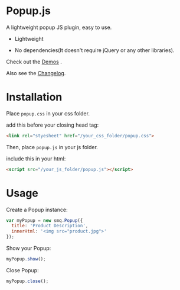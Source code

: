# Popup.js

A lightweight popup JS plugin, easy to use.

* Lightweight

* No dependencies(It doesn't require jQuery or any other libraries).

Check out the [Demos](https://github.com/LisaSound/Popup/tree/master/examples) .

Also see the [Changelog](https://github.com/LisaSound/Popup/blob/master/CHANGELOG.md).


# Installation
Place `popup.css` in your css folder.

add this before your closing head tag:

```html
<link rel="styesheet" href="/your_css_folder/popup.css">
```

Then, place `popup.js` in your js folder.

include this in your html:

```html
<script src="/your_js_folder/popup.js"></script>
```

# Usage

Create a Popup instance:

```javascript
var myPopup = new smq.Popup({
  title: 'Product Description',
  innerHtml: '<img src="product.jpg">'
});
```

Show your Popup:

```javascript
myPopup.show();
```

Close Popup:

```javascript
myPopup.close();
```

